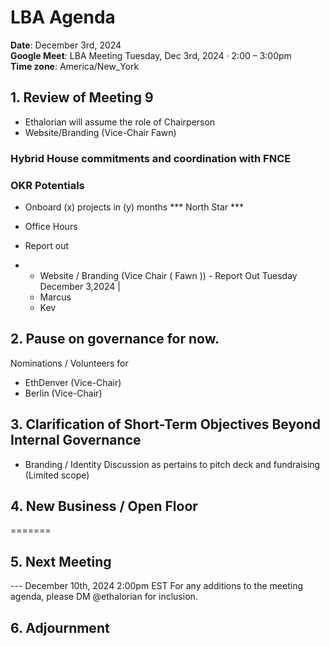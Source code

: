 # LBA Agenda

**Date**: December 3rd, 2024  
**Google Meet**: LBA Meeting Tuesday, Dec 3rd, 2024 · 2:00 – 3:00pm  
**Time zone**: America/New_York

## 1. Review of Meeting 9   
- Ethalorian will assume the role of Chairperson
- Website/Branding (Vice-Chair Fawn)


###  Hybrid House commitments and coordination with FNCE

### OKR Potentials
- Onboard (x) projects in (y) months  *** North Star ***
- Office Hours

- Report out
- - Website / Branding (Vice Chair ( Fawn )) - Report Out Tuesday December 3,2024 | 
  - Marcus
  - Kev

## 2. Pause on governance for now.
Nominations / Volunteers for 
- EthDenver (Vice-Chair)
- Berlin (Vice-Chair)

## 3. Clarification of Short-Term Objectives Beyond Internal Governance
- Branding / Identity Discussion as pertains to pitch deck and fundraising (Limited scope)

## 4. New Business / Open Floor



 
=======
## 5. Next Meeting

---  December 10th, 2024 2:00pm EST
For any additions to the meeting agenda, please DM @ethalorian for inclusion.



## 6. Adjournment


